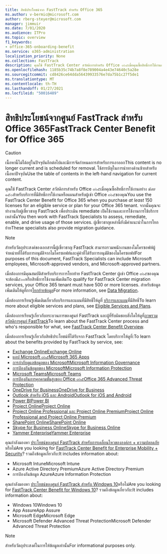```yaml
---
title: สิทธิประโยชน์จาก FastTrack สำหรับ Office 365
ms.author: v-bermic@microsoft.com
author: rberg-steyer@microsoft.com
manager: jimmuir
ms.date: 7/01/2020
ms.audience: ITPro
ms.topic: overview
f1_keywords:
- office-365-onboarding-benefit
ms.service: o365-administration
localization_priority: None
ms.collection: FastTrack
description: คุณใช้ FastTrack Center สวัสดิการสำหรับ Office ๓๖๕เมื่อคุณซื้อสิทธิ์การใช้งานอย่างน้อย๑๕๐สำหรับบริการที่มีสิทธิ์การใช้งานหรือแผนสำหรับผู้เช่า Office ๓๖๕ของคุณ จากนั้นคุณจะทำงานกับผู้เชี่ยวชาญ FastTrack เพื่อประเมิน remediate เปิดใช้งานและการใช้งานการใช้บริการเหล่านั้น ผู้เชี่ยวชาญเหล่านี้ยังมีคำแนะนำในการโยกย้าย
ms.openlocfilehash: 1185b35c74b7a8f8e789004a4e43e74640c5a28e
ms.sourcegitcommit: cd8426ce64dda56439933576e7da75b1c27f5de1
ms.translationtype: MT
ms.contentlocale: th-TH
ms.lasthandoff: 01/27/2021
ms.locfileid: "50016489"
---
```

# <a name="fasttrack-center-benefit-for-office-365"></a><span data-ttu-id="b423b-105">สิทธิประโยชน์จากศูนย์ FastTrack สำหรับ Office 365</span><span class="sxs-lookup"><span data-stu-id="b423b-105">FastTrack Center Benefit for Office 365</span></span>

> [!CAUTION]
> <span data-ttu-id="b423b-106">เนื้อหานี้ไม่ได้อยู่ในปัจจุบันอีกต่อไปและมีการจัดกำหนดการสำหรับการเอาออก</span><span class="sxs-lookup"><span data-stu-id="b423b-106">This content is no longer current and is scheduled for removal.</span></span> <span data-ttu-id="b423b-107">ใช้สารบัญในการนำทางด้านซ้ายสำหรับเนื้อหาปัจจุบัน</span><span class="sxs-lookup"><span data-stu-id="b423b-107">Use the table of contents in the left-hand navigation for current content.</span></span>

<span data-ttu-id="b423b-108">คุณใช้ FastTrack Center สวัสดิการสำหรับ Office ๓๖๕เมื่อคุณซื้อสิทธิ์การใช้งานอย่าง  *น้อย*  ๑๕๐สำหรับบริการที่มีสิทธิ์การใช้งานหรือแผนสำหรับผู้เช่า Office ๓๖๕ของคุณ</span><span class="sxs-lookup"><span data-stu-id="b423b-108">You use the FastTrack Center Benefit for Office 365 when you purchase  *at least*  150 licenses for an eligible service or plan for your Office 365 tenant.</span></span> <span data-ttu-id="b423b-109">จากนั้นคุณจะทำงานกับผู้เชี่ยวชาญ FastTrack เพื่อประเมิน remediate เปิดใช้งานและการใช้งานการใช้บริการเหล่านั้น</span><span class="sxs-lookup"><span data-stu-id="b423b-109">You then work with FastTrack Specialists to assess, remediate, enable, and drive usage of those services.</span></span> <span data-ttu-id="b423b-110">ผู้เชี่ยวชาญเหล่านี้ยังมีคำแนะนำในการโยกย้าย</span><span class="sxs-lookup"><span data-stu-id="b423b-110">These specialists also provide migration guidance.</span></span> 
  
> [!NOTE]
> <span data-ttu-id="b423b-111">สำหรับวัตถุประสงค์ของเอกสารนี้ผู้เชี่ยวชาญ FastTrack สามารถรวมพนักงานของไมโครซอฟท์ผู้จำหน่ายที่ได้รับการอนุมัติจากไมโครซอฟท์และคู่ค้าที่ได้รับการอนุมัติของไมโครซอฟท์</span><span class="sxs-lookup"><span data-stu-id="b423b-111">For purposes of this document, FastTrack Specialists can include Microsoft employees, Microsoft-approved vendors, and Microsoft-approved partners.</span></span> 
  
<span data-ttu-id="b423b-112">เมื่อต้องการมีคุณสมบัติสำหรับบริการการโยกย้าย FastTrack Center ผู้เช่า Office ๓๖๕ของคุณจะต้องมี๕๐๐หรือสิทธิ์การใช้งานเพิ่มเติม</span><span class="sxs-lookup"><span data-stu-id="b423b-112">To qualify for FastTrack Center migration services, your Office 365 tenant must have 500 or more licenses.</span></span> <span data-ttu-id="b423b-113">สำหรับข้อมูลเพิ่มเติมให้ดูที่การ[โยกย้ายข้อมูล](O365-data-migration.md)</span><span class="sxs-lookup"><span data-stu-id="b423b-113">For more information, see [Data Migration](O365-data-migration.md).</span></span>
  
<span data-ttu-id="b423b-114">เมื่อต้องการเรียนรู้เพิ่มเติมเกี่ยวกับบริการและแผนที่มีสิทธิ์ให้ดูที่ [บริการและแผน](M365-eligible-services-and-plans.md)ที่มีสิทธิ์</span><span class="sxs-lookup"><span data-stu-id="b423b-114">To learn more about eligible services and plans, see [Eligible Services and Plans](M365-eligible-services-and-plans.md).</span></span>
  
<span data-ttu-id="b423b-115">เมื่อต้องการเรียนรู้เกี่ยวกับกระบวนการของศูนย์ FastTrack และผู้ที่รับผิดชอบสิ่งใดให้ดูที่[ภาพรวมสวัสดิการศูนย์ FastTrack](O365-fasttrack-benefit-overview.md)</span><span class="sxs-lookup"><span data-stu-id="b423b-115">To learn about the FastTrack Center process and who's responsible for what, see [FastTrack Center Benefit Overview](O365-fasttrack-benefit-overview.md).</span></span>

<span data-ttu-id="b423b-116">เมื่อต้องการเรียนรู้เกี่ยวกับสิทธิประโยชน์ที่ได้รับจาก FastTrack โดยบริการให้ดูที่:</span><span class="sxs-lookup"><span data-stu-id="b423b-116">To learn about the benefits provided by FastTrack by service, see:</span></span>

- [<span data-ttu-id="b423b-117">Exchange Online</span><span class="sxs-lookup"><span data-stu-id="b423b-117">Exchange Online</span></span>](O365-fasttrack-responsibilities.md#exchange-online)
- [<span data-ttu-id="b423b-118">แอป Microsoft ๓๖๕</span><span class="sxs-lookup"><span data-stu-id="b423b-118">Microsoft 365 Apps</span></span>](O365-fasttrack-responsibilities.md#microsoft-365-apps)
- [<span data-ttu-id="b423b-119">การกำกับดูแลข้อมูลของ Microsoft</span><span class="sxs-lookup"><span data-stu-id="b423b-119">Microsoft Information Governance</span></span>](O365-fasttrack-responsibilities.md#microsoft-information-governance)
- [<span data-ttu-id="b423b-120">การป้องกันข้อมูลของ Microsoft</span><span class="sxs-lookup"><span data-stu-id="b423b-120">Microsoft Information Protection</span></span>](O365-fasttrack-responsibilities.md#microsoft-information-protection)
- [<span data-ttu-id="b423b-121">Microsoft Teams</span><span class="sxs-lookup"><span data-stu-id="b423b-121">Microsoft Teams</span></span>](O365-fasttrack-responsibilities.md#microsoft-teams)
- [<span data-ttu-id="b423b-122">การป้องกันการคุกคามขั้นสูงของ Office ๓๖๕</span><span class="sxs-lookup"><span data-stu-id="b423b-122">Office 365 Advanced Threat Protection</span></span>](O365-fasttrack-responsibilities.md#office-365-advanced-threat-protection)
- [<span data-ttu-id="b423b-123">OneDrive for Business</span><span class="sxs-lookup"><span data-stu-id="b423b-123">OneDrive for Business</span></span>](O365-fasttrack-responsibilities.md#onedrive-for-business)
- [<span data-ttu-id="b423b-124">Outlook สำหรับ iOS และ Android</span><span class="sxs-lookup"><span data-stu-id="b423b-124">Outlook for iOS and Android</span></span>](O365-fasttrack-responsibilities.md#outlook-for-ios-and-android)
- [<span data-ttu-id="b423b-125">Power BI</span><span class="sxs-lookup"><span data-stu-id="b423b-125">Power BI</span></span>](O365-fasttrack-responsibilities.md#power-bi)
- [<span data-ttu-id="b423b-126">Project Online</span><span class="sxs-lookup"><span data-stu-id="b423b-126">Project Online</span></span>](O365-fasttrack-responsibilities.md#project-online)
- [<span data-ttu-id="b423b-127">Project Online Professional และ Project Online Premium</span><span class="sxs-lookup"><span data-stu-id="b423b-127">Project Online Professional and Project Online Premium</span></span>](O365-fasttrack-responsibilities.md#project-online-professional-and-project-online-premium)
- [<span data-ttu-id="b423b-128">SharePoint Online</span><span class="sxs-lookup"><span data-stu-id="b423b-128">SharePoint Online</span></span>](O365-fasttrack-responsibilities.md#sharepoint-online)
- [<span data-ttu-id="b423b-129">Skype for Business Online</span><span class="sxs-lookup"><span data-stu-id="b423b-129">Skype for Business Online</span></span>](O365-fasttrack-responsibilities.md#skype-for-business-online)
- [<span data-ttu-id="b423b-130">Yammer Enterprise</span><span class="sxs-lookup"><span data-stu-id="b423b-130">Yammer Enterprise</span></span>](O365-fasttrack-responsibilities.md#yammer-enterprise)
  
<span data-ttu-id="b423b-131">คุณกำลังมองหา [ประโยชน์ของศูนย์ FastTrack สำหรับการเคลื่อนไหวขององค์กร + ความปลอดภัย](EMS-fasttrack-benefit-for-EMS.md)หรือไม่</span><span class="sxs-lookup"><span data-stu-id="b423b-131">Are you looking for [FastTrack Center Benefit for Enterprise Mobility + Security](EMS-fasttrack-benefit-for-EMS.md)?</span></span> <span data-ttu-id="b423b-132">รวมถึงข้อมูลเกี่ยวกับ:</span><span class="sxs-lookup"><span data-stu-id="b423b-132">It includes information about:</span></span>
  
- <span data-ttu-id="b423b-133">Microsoft Intune</span><span class="sxs-lookup"><span data-stu-id="b423b-133">Microsoft Intune</span></span>
- <span data-ttu-id="b423b-134">Azure Active Directory Premium</span><span class="sxs-lookup"><span data-stu-id="b423b-134">Azure Active Directory Premium</span></span> 
- <span data-ttu-id="b423b-135">การป้องกันข้อมูล Azure</span><span class="sxs-lookup"><span data-stu-id="b423b-135">Azure Information Protection</span></span>

<span data-ttu-id="b423b-136">คุณกำลังมองหา [ประโยชน์ของศูนย์ FastTrack สำหรับ Windows 10](Win-10-fasttrack-benefit-for-Windows-10.md)หรือไม่</span><span class="sxs-lookup"><span data-stu-id="b423b-136">Are you looking for [FastTrack Center Benefit for Windows 10](Win-10-fasttrack-benefit-for-Windows-10.md)?</span></span> <span data-ttu-id="b423b-137">รวมถึงข้อมูลเกี่ยวกับ:</span><span class="sxs-lookup"><span data-stu-id="b423b-137">It includes information about:</span></span>

- <span data-ttu-id="b423b-138">Windows 10</span><span class="sxs-lookup"><span data-stu-id="b423b-138">Windows 10</span></span>
- <span data-ttu-id="b423b-139">App Assure</span><span class="sxs-lookup"><span data-stu-id="b423b-139">App Assure</span></span>
- <span data-ttu-id="b423b-140">Microsoft Edge</span><span class="sxs-lookup"><span data-stu-id="b423b-140">Microsoft Edge</span></span>
- <span data-ttu-id="b423b-141">Microsoft Defender Advanced Threat Protection</span><span class="sxs-lookup"><span data-stu-id="b423b-141">Microsoft Defender Advanced Threat Protection</span></span>
    
> [!NOTE]
> <span data-ttu-id="b423b-142">สำหรับวัตถุประสงค์ในการให้ข้อมูลเท่านั้น</span><span class="sxs-lookup"><span data-stu-id="b423b-142">For informational purposes only.</span></span> 

